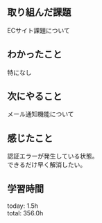 ## 取り組んだ課題
ECサイト課題について   
## わかったこと
 特になし
## 次にやること
  メール通知機能について
## 感じたこと
 認証エラーが発生している状態。   
 できるだけ早く解消したい。
## 学習時間
today: 1.5h   
total: 356.0h